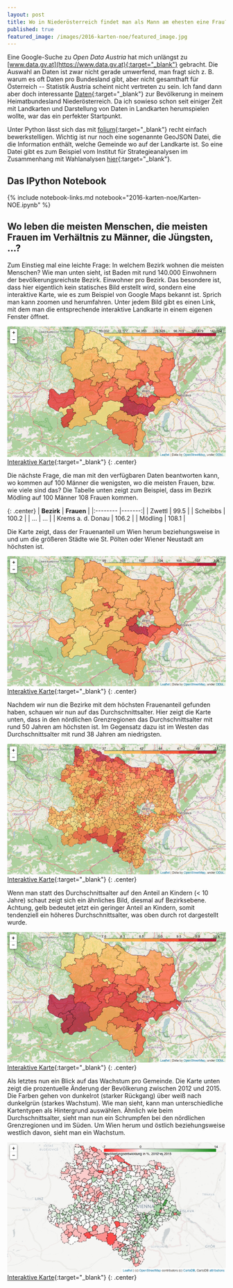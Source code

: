 ```yaml
---
layout: post
title: Wo in Niederösterreich findet man als Mann am ehesten eine Frau?
published: true
featured_image: /images/2016-karten-noe/featured_image.jpg
---
```

Eine Google-Suche zu *Open Data Austria* hat mich unlängst zu [www.data.gv.at](https://www.data.gv.at){:target="_blank"} gebracht. Die Auswahl an Daten ist zwar nicht gerade umwerfend, man fragt sich z. B. warum es oft Daten pro Bundesland gibt, aber nicht gesamthaft für Österreich -- Statistik Austria scheint nicht vertreten zu sein. Ich fand dann aber doch interessante [Daten](https://www.data.gv.at/katalog/dataset/land-noe-bevolkerung-nach-alter-und-geschlecht){:target="_blank"} zur Bevölkerung in meinem Heimatbundesland Niederösterreich. Da ich sowieso schon seit einiger Zeit mit Landkarten und Darstellung von Daten in Landkarten herumspielen wollte, war das ein perfekter Startpunkt.

Unter Python lässt sich das mit [folium](https://github.com/python-visualization/folium){:target="_blank"} recht einfach bewerkstelligen. Wichtig ist nur noch eine sogenannte GeoJSON Datei, die die Information enthält, welche Gemeinde wo auf der Landkarte ist. So eine Datei gibt es zum Beispiel vom Institut für Strategieanalysen im Zusammenhang mit Wahlanalysen [hier](http://www.strategieanalysen.at/wahlen/geojson/){:target="_blank"}.

## Das IPython Notebook

{% include notebook-links.md notebook="2016-karten-noe/Karten-NOE.ipynb" %}

## Wo leben die meisten Menschen, die meisten Frauen im Verhältnis zu Männer, die Jüngsten, ...?

Zum Einstieg mal eine leichte Frage: In welchem Bezirk wohnen die meisten Menschen? Wie man unten sieht, ist Baden mit rund 140.000 Einwohnern der bevölkerungsreichste Bezirk.
Einwohner pro Bezirk. Das besondere ist, dass hier eigentlich kein statisches Bild erstellt wird, sondern eine interaktive Karte, wie es zum Beispiel von Google Maps bekannt ist. Sprich man kann zoomen und herumfahren. Unter jedem Bild gibt es einen Link, mit dem man die entsprechende interaktive Landkarte in einem eigenen Fenster öffnet.

![Einwohner pro Bezirk](/images/2016-karten-noe/01.png)
[Interaktive Karte](/images/2016-karten-noe/01.html){:target="_blank"}
{: .center}

Die nächste Frage, die man mit den verfügbaren Daten beantworten kann, wo kommen auf 100 Männer die wenigsten, wo die meisten Frauen, bzw. wie viele sind das? Die Tabelle unten zeigt zum Beispiel, dass im Bezirk Mödling auf 100 Männer 108 Frauen kommen.

{: .center}
| **Bezirk**                 | **Frauen** |
|:--------                   |-------:|
| Zwettl                     | 99.5   |
| Scheibbs                   | 100.2  |
| ...                        | ...    |
| Krems a. d. Donau          | 106.2  |
| Mödling                    | 108.1  |

Die Karte zeigt, dass der Frauenanteil um Wien herum beziehungsweise in und um die größeren Städte wie St. Pölten oder Wiener Neustadt am höchsten ist.

![Männer - Frauen](/images/2016-karten-noe/02.png)
[Interaktive Karte](/images/2016-karten-noe/02.html){:target="_blank"}
{: .center}

Nachdem wir nun die Bezirke mit dem höchsten Frauenanteil gefunden haben, schauen wir nun auf das Durchschnittsalter. Hier zeigt die Karte unten, dass in den nördlichen Grenzregionen das Durchschnittsalter mit rund 50 Jahren am höchsten ist. Im Gegensatz dazu ist im Westen das Durchschnittsalter mit rund 38 Jahren am niedrigsten.

![Durchschnittliches Alter](/images/2016-karten-noe/03.png)
[Interaktive Karte](/images/2016-karten-noe/03.html){:target="_blank"}
{: .center}

Wenn man statt des Durchschnittsalter auf den Anteil an Kindern (< 10 Jahre) schaut zeigt sich ein ähnliches Bild, diesmal auf Bezirksebene. Achtung, gelb bedeutet jetzt ein geringer Anteil an Kindern, somit tendenziell ein höheres Durchschnittsalter, was oben durch rot dargestellt wurde.

![Kinder](/images/2016-karten-noe/04.png)
[Interaktive Karte](/images/2016-karten-noe/04.html){:target="_blank"}
{: .center}

Als letztes nun ein Blick auf das Wachstum pro Gemeinde. Die Karte unten zeigt die prozentuelle Änderung der Bevölkerung zwischen 2012 und 2015. Die Farben gehen von dunkelrot (starker Rückgang) über weiß nach dunkelgrün (starkes Wachstum). Wie man sieht, kann man unterschiedliche Kartentypen als Hintergrund auswählen. Ähnlich wie beim Durchschnittsalter, sieht man nun ein Schrumpfen bei den nördlichen Grenzregionen und im Süden. Um Wien herum und östlich beziehungsweise westlich davon, sieht man ein Wachstum.

![Wachstum](/images/2016-karten-noe/05.png)
[Interaktive Karte](/images/2016-karten-noe/05.html){:target="_blank"}
{: .center}

<!---
<div class="video-container">
   <iframe src="/notebooks/2016-karten-noe/01.html" frameborder="0"> </iframe>
</div>
--->
